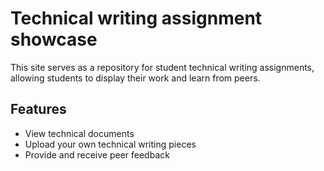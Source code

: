 # Technical writing assignment showcase

This site serves as a repository for student technical writing assignments, allowing students to display their work and learn from peers.

## Features

- View technical documents
- Upload your own technical writing pieces
- Provide and receive peer feedback
